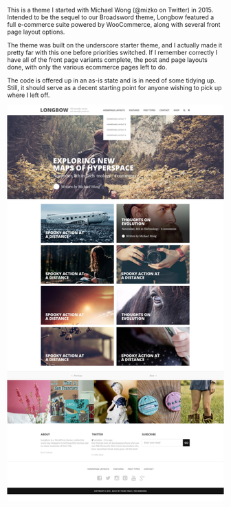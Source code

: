 This is a theme I started with Michael Wong (@mizko on Twitter) in 2015. Intended to be the sequel to our Broadsword theme, Longbow featured a full e-commerce suite powered by WooCommerce, along with several front page layout options.

The theme was built on the underscore starter theme, and I actually made it pretty far with this one before priorities switched.  If I remember correctly I have all of the front page variants complete, the post and page layouts done, with only the various ecommerce pages left to do.

The code is offered up in an as-is state and is in need of some tidying up.  Still, it should serve as a decent starting point for anyone wishing to pick up where I left off.

![Longbow Screenshot 1](longbow-homepage-blog-1.jpg?raw=True "Longbow Screenshot 1")
